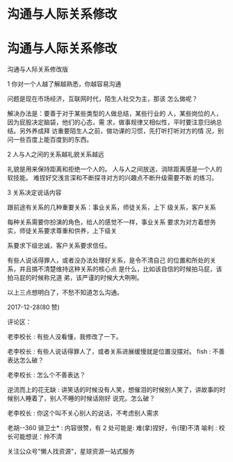 # 沟通与人际关系修改

# 沟通与人际关系修改

沟通与人际关系修改版

1 你对一个人越了解越熟悉，你越容易沟通

问题是现在市场经济，互联网时代，陌生人社交为主，那该 怎么做呢？

解决办法是：要善于对于某些类型的人做总结，某些行业的 人，某些岗位的人，因为屁股决定脑袋，他们的心态，需 求，做事规律又相似性，平时要注意归纳总结。另外养成拜 访重要陌生人之前，做功课的习惯，先打听打听对方的情 况，别问一些百度上能百度到的东西。

2 人与人之间的关系越礼貌关系越远

礼貌是用来保持距离和拒绝一个人的。 人与人之间放送，消除距离感是一个人的软技能。 难捏好交浅言深和不断探寻对方的兴趣点不断升级需要不断 的练习。

3 关系决定说话内容

跟前途有关系的几种重要关系：事业关系，师徒关系，上下 级关系，客户关系

每种关系需要你扮演的角色，给人的感觉不一样，事业关系 要求为对方着想务实，师徒关系要求尊重和供养，上下级关

系要求下级忠诚，客户关系要求信任。

有些人说话得罪人，或者没办法处理好关系，是令不清自己 的位置和所处的关系，并且搞不清楚维持这种关系的核心点 是什么，比如该自信的时候拍马屁，该拍马屁的时候称兄道 弟，该严谨的时候大大咧咧。

以上三点想明白了，不愁不知道怎么沟通。

2017-12-28(80 赞)

评论区：

老李校长 : 有些人没看懂，我修改了一下。

老李校长 : 有些人说话得罪人了，或者关系进展缓慢就是位置没摆对。 fish : 不善表达怎么破？

老李校长 : 怎么个不善表达？

逆流而上的花无缺 : 讲笑话的时候没有人笑，想催泪的时候别人笑了，讲故事的时候别人睡着了，别人不睡的时候话刚好 说完。怎么破？

老李校长 : 你这个叫不关心别人的说话，不考虑别人需求

老胡--360 骑卫士* : 内容很赞，有 2 处可能是: 难(拿)捏好，令(理)不清 喻利 : 校长可能想说：拎不清

关注公众号"懒人找资源"，星球资源一站式服务